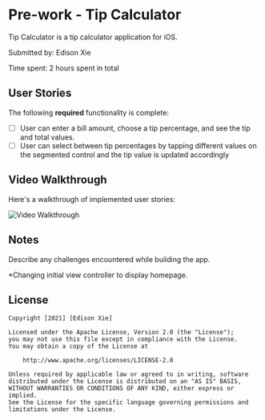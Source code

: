 # Pre-work - Tip Calculator

Tip Calculator is a tip calculator application for iOS.

Submitted by: Edison Xie

Time spent: 2 hours spent in total

## User Stories

The following **required** functionality is complete:

* [ ] User can enter a bill amount, choose a tip percentage, and see the tip and total values.
* [ ] User can select between tip percentages by tapping different values on the segmented control and the tip value is updated accordingly

## Video Walkthrough

Here's a walkthrough of implemented user stories:

<img src='https://ezgif.com/video-to-gif/ezgif-3-3a4d9285f616.mov' title='Video Walkthrough' width='' alt='Video Walkthrough' />

## Notes

Describe any challenges encountered while building the app.

*Changing initial view controller to display homepage.

## License

    Copyright [2021] [Edison Xie]

    Licensed under the Apache License, Version 2.0 (the "License");
    you may not use this file except in compliance with the License.
    You may obtain a copy of the License at

        http://www.apache.org/licenses/LICENSE-2.0

    Unless required by applicable law or agreed to in writing, software
    distributed under the License is distributed on an "AS IS" BASIS,
    WITHOUT WARRANTIES OR CONDITIONS OF ANY KIND, either express or implied.
    See the License for the specific language governing permissions and
    limitations under the License.
